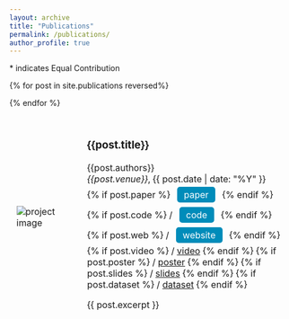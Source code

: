 ```yaml
---
layout: archive
title: "Publications"
permalink: /publications/
author_profile: true
---
```


\* indicates Equal Contribution

<table style="width:100%;border:0px;border-spacing:0px;border-collapse:separate;margin-right:auto;margin-left:auto;">

  {% for post in site.publications reversed%}
  <tr>
    <td style="border: none; padding:2.5%;width:25%;vertical-align:middle;max-width:100px;max-height:100px">
      <img src="/{{post.image}}" alt="project image" style="width:auto; height:auto; max-width:100%;" />
    </td>
    <td style="border: none; padding:2.5%;width:75%;vertical-align:middle">
      <h3>{{post.title}}</h3>
      {{post.authors}}
      <br>
      <em>{{post.venue}}</em>, {{ post.date | date: "%Y" }}
      <br>
        {% if post.paper %}
          <a href="{{post.paper}}" style="background-color: #008CBA; color: white; margin:4px 8px ;padding: 4px 12px; text-align: center; text-decoration: none; display: inline-block; border-radius: 5px;">paper</a>
        {% endif %}
        {% if post.code %}
          / <a href="{{post.paper}}" style="background-color: #008CBA; color: white; margin:4px 8px ;padding: 4px 12px; text-align: center; text-decoration: none; display: inline-block; border-radius: 5px;">code</a>
        {% endif %}
        {% if post.web %}
          / <a href="{{post.paper}}" style="background-color: #008CBA; color: white; margin:4px 8px ;padding: 4px 12px; text-align: center; text-decoration: none; display: inline-block; border-radius: 5px;">website</a>
        {% endif %}
        {% if post.video %}
          / <a href="{{post.video}}">video</a>
        {% endif %}
        {% if post.poster %}
          / <a href="{{post.poster}}">poster</a>
        {% endif %}
        {% if post.slides %}
          / <a href="{{post.slides}}">slides</a>
        {% endif %}
        {% if post.dataset %}
          / <a href="{{post.dataset}}">dataset</a>
        {% endif %}
      <p></p>
      {{ post.excerpt }}
    </td>
  </tr>
  {% endfor %}
</table>
